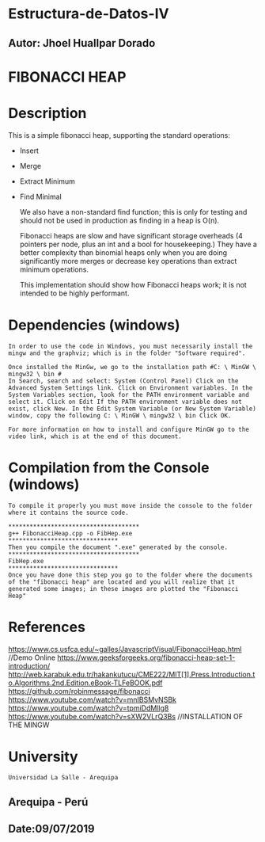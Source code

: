 # Estructura-de-Datos-IV

 ## Autor: Jhoel Huallpar Dorado ##

# FIBONACCI HEAP #

# Description
This is a simple fibonacci heap, supporting the standard operations:

* Insert
* Merge
* Extract Minimum
* Find Minimal

	We also have a non-standard find function; this is only for testing and should not be used in production as finding in a heap is O(n).

	Fibonacci heaps are slow and have significant storage overheads (4 pointers per node, plus an int and a bool for housekeeping.) They have a better complexity than binomial heaps only when you are doing significantly more merges or decrease key operations than extract minimum operations.

	This implementation should show how Fibonacci heaps work; it is not intended to be highly performant.

# Dependencies (windows)
	
	In order to use the code in Windows, you must necessarily install the mingw and the graphviz; which is in the folder "Software required".

	Once installed the MinGw, we go to the installation path #C: \ MinGW \ mingw32 \ bin #
	In Search, search and select: System (Control Panel) Click on the Advanced System Settings link. Click on Environment variables. In the System Variables section, look for the PATH environment variable and select it. Click on Edit If the PATH environment variable does not exist, click New. In the Edit System Variable (or New System Variable) window, copy the following C: \ MinGW \ mingw32 \ bin Click OK.

	For more information on how to install and configure MinGW go to the video link, which is at the end of this document.

# Compilation from the Console (windows)

	To compile it properly you must move inside the console to the folder where it contains the source code.
	
	*************************************
	g++ FibonacciHeap.cpp -o FibHep.exe
	*******************************
	Then you compile the document ".exe" generated by the console.
	*************************************
	FibHep.exe
	*******************************
	Once you have done this step you go to the folder where the documents of the "fibonacci heap" are located and you will realize that it generated some images; in these images are plotted the "Fibonacci Heap"

# References
 
https://www.cs.usfca.edu/~galles/JavascriptVisual/FibonacciHeap.html  //Demo Online
https://www.geeksforgeeks.org/fibonacci-heap-set-1-introduction/
http://web.karabuk.edu.tr/hakankutucu/CME222/MIT[1].Press.Introduction.to.Algorithms.2nd.Edition.eBook-TLFeBOOK.pdf
https://github.com/robinmessage/fibonacci
https://www.youtube.com/watch?v=mnIBSMvNSBk
https://www.youtube.com/watch?v=tpmiDdMllg8
https://www.youtube.com/watch?v=sXW2VLrQ3Bs  //INSTALLATION OF THE MINGW

# University
	Universidad La Salle - Arequipa	
 
 ## Arequipa - Perú ##
 ## Date:09/07/2019 ##
